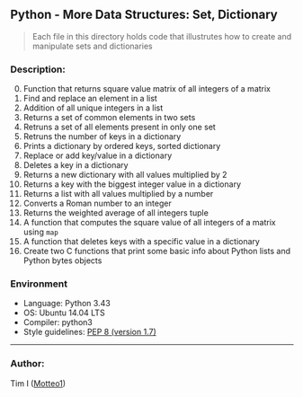 ## Python - More Data Structures: Set, Dictionary
>Each file in this directory holds code that illustrutes how to create and manipulate sets and dictionaries

###   Description:
 0. Function that returns square value matrix of all integers of a matrix
 1. Find and replace an element in a list
 2. Addition of all unique integers in a list
 3. Returns a set of common elements in two sets 
 4. Retruns a set of all elements present in only one set
 5. Retruns the number of keys in a dictionary
 6. Prints a dictionary by ordered keys, sorted dictionary
 7. Replace or add key/value in a dictionary
 8. Deletes a key in a dictionary
 9. Returns a new dictionary with all values multiplied by 2
 10. Returns a key with the biggest integer value in a dictionary
 11. Returns a list with all values multiplied by a number
 12. Converts a Roman number to an integer
 13. Returns the weighted average of all integers tuple
 14. A function that computes the square value of all integers of a matrix using `map`
 15. A function that deletes keys with a specific value in a dictionary
 16. Create two C functions that print some basic info about Python lists and Python bytes objects

###   Environment
+ Language: Python 3.43
+ OS: Ubuntu 14.04 LTS
+ Compiler: python3
+ Style guidelines: [PEP 8 (version 1.7)](https://www.python.org/dev/peps/pep-0008/)

***
###  Author:
Tim I ([Motteo1](https://github.com/Motteo1))
